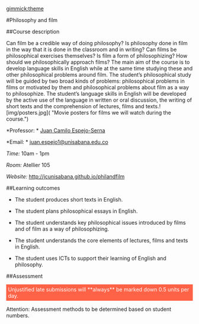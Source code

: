 [gimmick:theme](united)

#Philosophy and film

##Course description 

Can film be a credible way of doing philosophy? Is philosophy done in film in the way that it is done in the classroom and in writing? Can films be philosophical exercises themselves? Is film a form of philosophizing? How should we philosophically approach films? The main aim of the course is to develop language skills in English while at the same time studying these and other philosophical problems around film. The student’s philosophical study will be guided by two broad kinds of problems: philosophical problems in films or motivated by them and philosophical problems about film as a way to philosophize. The student’s language skills in English will be developed by the active use of the language in written or oral discussion, the writing of short texts and the comprehension of lectures, films and texts.![img/posters.jpg]( "Movie posters for films we will watch during the course.")

*Professor: * [Juan Camilo Espejo-Serna](http://jcunisabana.github.io/)

*Email: * juan.espejo1@unisabana.edu.co

*Time:* 10am - 1pm 

*Room:* Atellier 105

*Website:* http://jcunisabana.github.io/philandfilm

##Learning outcomes


- The student produces short texts in English.

- The student plans philosophical essays in English.

- The student understands key philosophical issues introduced by films and of film as a way of philosophizing.

- The student understands the core elements of lectures, films and texts in English.

-   The student uses ICTs to support their learning of English and philosophy.

##Assessment
<p style="color:white; background-color:Tomato; padding: 5px; "> Unjustified late submissions will **always** be marked down 0.5 units per day.</p>

Attention: Assessment methods to be determined based on student numbers.

<!--
|Module|Activity|Percentage|
| --- | --- | --- |
|1|    Class participation               |15%
 |    1 |    Reseña                              |    15%
 |    2 |    Protocolo                            |   15%
|     2 |    Relatoría                             |  15%
 |    3 |    Abstract del ensayo argumentativo   |    10%
  |   3  |   Ensayo argumentativo         |           30%
-->




